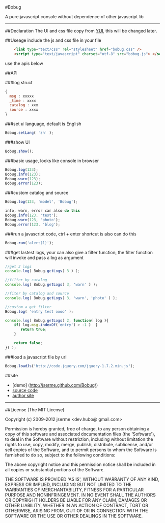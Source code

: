 #Bobug

A pure javascript console without dependence of other javascript lib
****

##Declaration
The UI and css file copy from [YUI](http://yuilibrary.com/yui/docs/console/console-basic.html), this will be changed later.

##Useage
include the js and css file in your file
```html
    <link type="text/css" rel="stylesheet" href="bobug.css" />
    <script type="text/javascript" charset="utf-8" src="bobug.js"> </script>
```
use the apis below

##API

###log struct
```javascript
{
  msg : xxxxx
  _time : xxxx
  catalog : xxx
  source : xxxx
}
```



###set ui language, default is English
```javascript
Bobug.setLang( 'zh' ); 
```

###show UI
```javascript
Bobug.show();
```

###basic usage, looks like console in browser
```javascript
Bobug.log(123);
Bobug.info(123);
Bobug.warn(123);
Bobug.error(123);
```

###custom catalog and source
```javascript
Bobug.log(123, 'model', 'Bobug');

info, warn, error can also do this
Bobug.info(123, 'test');
Bobug.warn(123, 'photo');
Bobug.error(123, 'blog');
```

###run a javascript code, ctrl + enter shortcut is also can do this
```javascript
Bobug.run('alert(1)');
```


###get lastest logs, your can also give a filter function, the filter function will invoke and pass a log as argument
```javascript
//get 3 logs
console.log( Bobug.getLogs( 3 ) );

//filter by catalog
console.log( Bobug.getLogs( 3, 'warn' ) );

//fiter by catalog and source
console.log( Bobug.getLogs( 3, 'warn', 'photo' ) );

//custom a get filter
Bobug.log( 'entry test oooo' );

console.log( Bobug.getLogs( 2, function( log ){
    if( log.msg.indexOf('entry') > -1 )  {
       return true;
    }

    return false;
}) );
```

###load a javascript file by url
```javascript
Bobug.loadJs('http://code.jquery.com/jquery-1.7.2.min.js');
```





##site
* [demo] (http://jserme.github.com/Bobug/)
* [source code](http://github.com/jserme/Bobug)
* [author site](http://jser.me)


***
##License
(The MIT License)

Copyright (c) 2009-2012 jserme <dev.hubo@ gmail.com>

Permission is hereby granted, free of charge, to any person obtaining a copy of this software and associated documentation files (the 'Software'), to deal in the Software without restriction, including without limitation the rights to use, copy, modify, merge, publish, distribute, sublicense, and/or sell copies of the Software, and to permit persons to whom the Software is furnished to do so, subject to the following conditions:

The above copyright notice and this permission notice shall be included in all copies or substantial portions of the Software.

THE SOFTWARE IS PROVIDED 'AS IS', WITHOUT WARRANTY OF ANY KIND, EXPRESS OR IMPLIED, INCLUDING BUT NOT LIMITED TO THE WARRANTIES OF MERCHANTABILITY, FITNESS FOR A PARTICULAR PURPOSE AND NONINFRINGEMENT. IN NO EVENT SHALL THE AUTHORS OR COPYRIGHT HOLDERS BE LIABLE FOR ANY CLAIM, DAMAGES OR OTHER LIABILITY, WHETHER IN AN ACTION OF CONTRACT, TORT OR OTHERWISE, ARISING FROM, OUT OF OR IN CONNECTION WITH THE SOFTWARE OR THE USE OR OTHER DEALINGS IN THE SOFTWARE.



